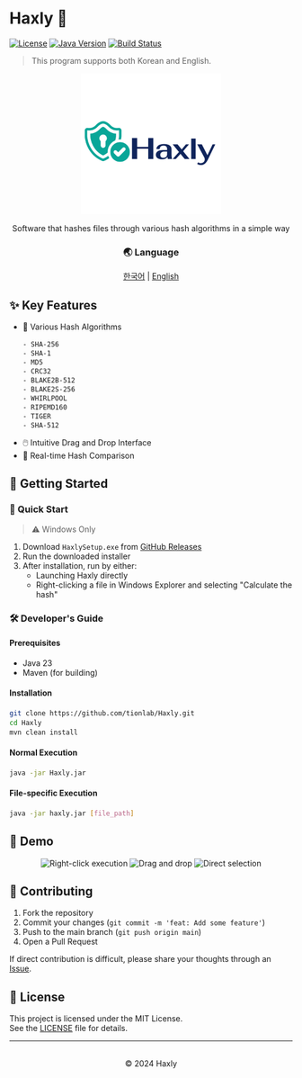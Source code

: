 # Haxly 🔐

[![License](https://img.shields.io/badge/license-MIT-blue.svg)](LICENSE)
[![Java Version](https://img.shields.io/badge/java-23-orange)](https://openjdk.java.net/)
[![Build Status](https://img.shields.io/badge/build-passing-brightgreen)](https://github.com/tionlab/Haxly)

> This program supports both Korean and English.

<div align="center">
    <img src="src\main\resources\imgs\Haxly_main.png" alt="Haxly Logo" width="250"/>
    <br/>
    <p>Software that hashes files through various hash algorithms in a simple way</p>
</div>

<div align="center">
    <h3>🌏 Language</h3>
    <a href="README.md">한국어</a> |
    <a href="README_en.md">English</a>
</div>

## ✨ Key Features

-   🎯 Various Hash Algorithms
    ```
    - SHA-256
    - SHA-1
    - MD5
    - CRC32
    - BLAKE2B-512
    - BLAKE2S-256
    - WHIRLPOOL
    - RIPEMD160
    - TIGER
    - SHA-512
    ```
-   🖱️ Intuitive Drag and Drop Interface
-   🔄 Real-time Hash Comparison

## 🚀 Getting Started

### 🚩 Quick Start

> ⚠️ Windows Only

1. Download `HaxlySetup.exe` from [GitHub Releases](https://github.com/tionlab/Haxly/releases)
2. Run the downloaded installer
3. After installation, run by either:
    - Launching Haxly directly
    - Right-clicking a file in Windows Explorer and selecting "Calculate the hash"

### 🛠️ Developer's Guide

#### Prerequisites

-   Java 23
-   Maven (for building)

#### Installation

```bash
git clone https://github.com/tionlab/Haxly.git
cd Haxly
mvn clean install
```

#### Normal Execution

```bash
java -jar Haxly.jar
```

#### File-specific Execution

```bash
java -jar haxly.jar [file_path]
```

## 📸 Demo

<div align="center">
    <img src="docs\1.gif" alt="Right-click execution" width="400"/>
    <img src="docs\2.gif" alt="Drag and drop" width="400"/>
    <img src="docs\3.gif" alt="Direct selection" width="400"/>
</div>

## 🤝 Contributing

1. Fork the repository
2. Commit your changes (`git commit -m 'feat: Add some feature'`)
3. Push to the main branch (`git push origin main`)
4. Open a Pull Request

If direct contribution is difficult, please share your thoughts through an [Issue](https://github.com/tionlab/Haxly/issues).

## 📄 License

This project is licensed under the MIT License.
<br/>See the [LICENSE](LICENSE) file for details.

---

<div align="center">
    <br/>
    © 2024 Haxly
</div>
